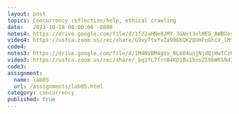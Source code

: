 ```yaml
---
layout: post
topics: Concurrency reflection/help, ethical crawling
date:   2023-10-18 08:00:00 -0800
notes4: https://drive.google.com/file/d/1f22oHNe8JMY_JGNxt3xlMEG_AWBUoyOp/view?usp=share_link
video4: https://usfca.zoom.us/rec/share/G9vyTtxYvZa90EKQK2QUmFuGhcV_lMtS1rhvXpSiyE9eKpf_v5KyNiy_C8WYQvMh.pKw0ciZUhdBtOZ2l
code4: 
notes3: https://drive.google.com/file/d/1M4NVBM4gVv_0L604unjNjdQjHwTCzRov/view?usp=share_link
video3: https://usfca.zoom.us/rec/share/_bq3fL7frnB4KD1Bx15osZI0bW6S9d3oTadRJF7exoVahbO6iMC57Kc6-r81hWc.Udh9WkqCmwzZ9ZM8
code3: 
assignment:
  name: lab05
  url: /assignments/lab05.html
category: concurrency
published: true
---
```

